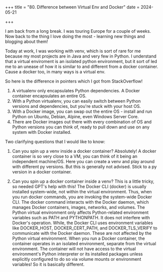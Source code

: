 +++
title = "80. Difference between Virtual Env and Docker"
date = 2024-05-21

+++

I am back from a long break. I was touring Europe for a couple of weeks. Now back to the thing I love doing the most - learning new things and blogging about them!

Today at work, I was working with venv, which is sort of rare for me because my most projects are in Java and very few in Python. I understand that a virtual enviroment is an isolated python environment, but it sort of led me to an unease of how it is similar to and different from a docker container. Cause a docker too, in many ways is a virtual env.

So here is the difference in pointers which I got from StackOverflow!

1. A virtualenv only encapsulates Python dependencies. A Docker container encapsulates an entire OS.
2. With a Python virtualenv, you can easily switch between Python versions and dependencies, but you're stuck with your host OS.
3. With a Docker image, you can swap out the entire OS - install and run Python on Ubuntu, Debian, Alpine, even Windows Server Core.
4. There are Docker images out there with every combination of OS and Python versions you can think of, ready to pull down and use on any system with Docker installed.

Two clarifying questions that I would like to know:

1. Can you spin up a venv inside a docker container?
Absolutely! A docker container is so very close to a VM, you can think of it being an independent machine/OS. Here you can create a venv and play around with different py versions. But this is generally not advised. Stick to a py version in a docker container.

2. Can you spin up a docker container inside a venv? This is a little tricky, so needed GPT's help with this!
The Docker CLI (docker) is usually installed system-wide, not within the virtual environment. Thus, when you run docker commands, you are invoking the system-wide Docker CLI. The docker command interacts with the Docker daemon, which manages Docker containers, images, networks, and volumes.
The Python virtual environment only affects Python-related environment variables such as PATH and PYTHONPATH. It does not interfere with Docker's operation. While, the Docker CLI uses environment variables like DOCKER_HOST, DOCKER_CERT_PATH, and DOCKER_TLS_VERIFY to communicate with the Docker daemon. These are not affected by the Python virtual environment.
When you run a Docker container, the container operates in an isolated environment, separate from the virtual environment.
The container will not have access to the virtual environment's Python interpreter or its installed packages unless explicitly configured to do so via volume mounts or environment variables! So it is basically different.
